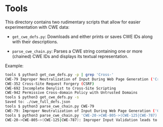 # Tools

This directory contains two rudimentary scripts that allow for easier experimentation with CWE data:

- `get_cwe_defs.py`: Downloads and either prints or saves CWE IDs along with their descriptions.

- `parse_cwe_chain.py`: Parses a CWE string containing one or more (chained) CWE IDs and displays its textual representation.

Example:

```bash
tools $ python3 get_cwe_defs.py -p | grep 'Cross-'
CWE-79 Improper Neutralization of Input During Web Page Generation ('Cross-site Scripting')
CWE-352 Cross-Site Request Forgery (CSRF)
CWE-692 Incomplete Denylist to Cross-Site Scripting
CWE-942 Permissive Cross-domain Policy with Untrusted Domains
tools $ python3 get_cwe_defs.py -s
Saved to: ./cwe_full_defs.json
tools $ python3 parse_cwe_chain.py CWE-79
CWE-79: Improper Neutralization of Input During Web Page Generation ('Cross-site Scripting')
tools $ python3 parse_cwe_chain.py 'CWE-20->CWE-805->(CWE-125|CWE-787)'
CWE-20->CWE-805->(CWE-125|CWE-787): Improper Input Validation leads to Buffer Access with Incorrect Length Value leads to Out-of-bounds Read or Out-of-bounds Write
```
